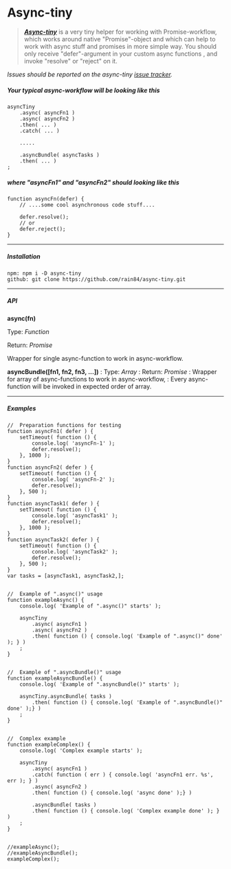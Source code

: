 # Async-tiny

>  **_[Async-tiny](https://github.com/rain84/async-tiny)_** is a very tiny helper for working with Promise-workflow, which works around native "Promise"-object and which can help to work with async stuff and promises in more simple way. You should only receive "defer"-argument in your custom async functions , and invoke "resolve" or "reject" on it.

*Issues should be reported on the async-tiny [issue tracker](https://github.com/rain84/async-tiny/issues).*

##### Your typical async-workflow will be looking like this

    asyncTiny
        .async( asyncFn1 )
        .async( asyncFn2 )
        .then( ... )
        .catch( ... )
        
        .....
        
        .asyncBundle( asyncTasks )
        .then( ... )
    ;

##### where "asyncFn1" and "asyncFn2" should looking like this

    function asyncFn(defer) {
        // ....some cool asynchronous code stuff....
        
        defer.resolve();
        // or   
        defer.reject();
    }

---------------------------------------------

##### Installation
    npm: npm i -D async-tiny
    github: git clone https://github.com/rain84/async-tiny.git


---------------------------------------------

##### **API**
**async(fn)**

   Type: *Function*
   
   Return: *Promise*
   
   Wrapper for single async-function to work in async-workflow.

**asyncBundle([fn1, fn2, fn3, ...])**
:   Type: *Array*
:   Return: *Promise*
:   Wrapper for array of async-functions to work in async-workflow, 
:   Every async-function will be invoked in expected order of array.

---------------------------------------------

##### **Examples**
    
    //  Preparation functions for testing
    function asyncFn1( defer ) {
    	setTimeout( function () {
    		console.log( 'asyncFn-1' );
    		defer.resolve();
    	}, 1000 );
    }
    function asyncFn2( defer ) {
    	setTimeout( function () {
    		console.log( 'asyncFn-2' );
    		defer.resolve();
    	}, 500 );
    }
    function asyncTask1( defer ) {
    	setTimeout( function () {
    		console.log( 'asyncTask1' );
    		defer.resolve();
    	}, 1000 );
    }
    function asyncTask2( defer ) {
    	setTimeout( function () {
    		console.log( 'asyncTask2' );
    		defer.resolve();
    	}, 500 );
    }
    var tasks = [asyncTask1, asyncTask2,];
    
    
    //  Example of ".async()" usage
    function exampleAsync() {
    	console.log( 'Example of ".async()" starts' );
    
    	asyncTiny
    		.async( asyncFn1 )
    		.async( asyncFn2 )
    		.then( function () { console.log( 'Example of ".async()" done' ); } )
    	;
    }
    
    
    //  Example of ".asyncBundle()" usage
    function exampleAsyncBundle() {
    	console.log( 'Example of ".asyncBundle()" starts' );
    
    	asyncTiny.asyncBundle( tasks )
    		.then( function () { console.log( 'Example of ".asyncBundle()"  done' );} )
    	;
    }
    
    
    //  Complex example
    function exampleComplex() {
    	console.log( 'Complex example starts' );
    
    	asyncTiny
    		.async( asyncFn1 )
    		.catch( function ( err ) { console.log( 'asyncFn1 err. %s', err ); } )
    		.async( asyncFn2 )
    		.then( function () { console.log( 'async done' );} )
    
    		.asyncBundle( tasks )
    		.then( function () { console.log( 'Complex example done' ); } )
    	;
    }
    
    
    //exampleAsync();
    //exampleAsyncBundle();
    exampleComplex();
